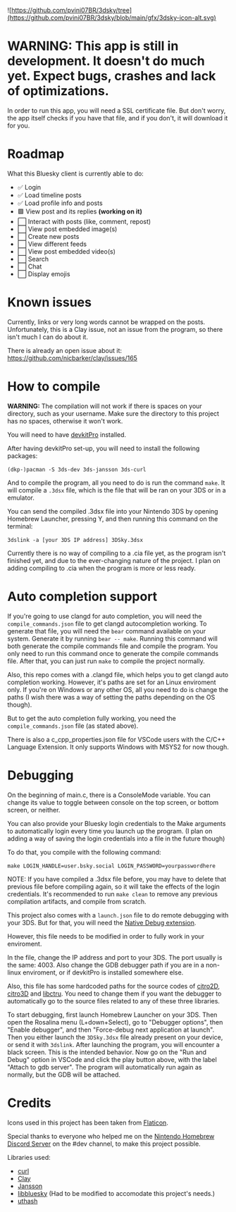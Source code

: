 ![https://github.com/pvini07BR/3dsky/tree](https://github.com/pvini07BR/3dsky/blob/main/gfx/3dsky-icon-alt.svg)

# WARNING: This app is still in development. It doesn't do much yet. Expect bugs, crashes and lack of optimizations.

In order to run this app, you will need a SSL certificate file. But don't worry, the app itself checks if you have that file, and if you don't, it will download it for you.

# Roadmap

What this Bluesky client is currently able to do:

- ✅ Login
- ✅ Load timeline posts
- ✅ Load profile info and posts
- 🟩 View post and its replies **(working on it)**
- ⬜ Interact with posts (like, comment, repost)
- ⬜ View post embedded image(s)
- ⬜ Create new posts
- ⬜ View different feeds
- ⬜ View post embedded video(s)
- ⬜ Search
- ⬜ Chat
- ⬜ Display emojis

# Known issues

Currently, links or very long words cannot be wrapped on the posts. Unfortunately, this is a Clay issue, not an issue from the program, so there isn't much I can do about it.

There is already an open issue about it: https://github.com/nicbarker/clay/issues/165

# How to compile

**WARNING:** The compilation will not work if there is spaces on your directory, such as your username. Make sure the directory to this project has no spaces, otherwise it won't work.

You will need to have [devkitPro](https://devkitpro.org/wiki/Getting_Started) installed.

After having devkitPro set-up, you will need to install the following packages:
```
(dkp-)pacman -S 3ds-dev 3ds-jansson 3ds-curl
```

And to compile the program, all you need to do is run the command ``make``. It will compile
a ``.3dsx`` file, which is the file that will be ran on your 3DS or in a emulator.

You can send the compiled .3dsx file into your Nintendo 3DS by opening Homebrew Launcher, pressing Y,
and then running this command on the terminal:
```
3dslink -a [your 3DS IP address] 3DSky.3dsx
```

Currently there is no way of compiling to a .cia file yet, as the program isn't finished yet, and due to
the ever-changing nature of the project. I plan on adding compiling to .cia when the program is more or less ready.

# Auto completion support

If you're going to use clangd for auto completion, you will need the ``compile_commands.json`` file
to get clangd autocompletion working. To generate that file, you will need the ``bear`` command available on
your system. Generate it by running ``bear -- make``. Running this command will both generate the compile commands
file and compile the program. You only need to run this command once to generate the compile commands file. After
that, you can just run ``make`` to compile the project normally.

Also, this repo comes with a .clangd file, which helps you to get clangd auto completion working.
However, it's paths are set for an Linux enviroment only. If you're on Windows or any other OS,
all you need to do is change the paths (I wish there was a way of setting the paths depending on the OS though).

But to get the auto completion fully working, you need the ``compile_commands.json`` file (as stated above).

There is also a c_cpp_properties.json file for VSCode users with the C/C++ Language Extension.
It only supports Windows with MSYS2 for now though.

# Debugging

On the beginning of main.c, there is a ConsoleMode variable. You can change its value to toggle between
console on the top screen, or bottom screen, or neither.

You can also provide your Bluesky login credentials to the Make arguments to automatically login every time
you launch up the program. (I plan on adding a way of saving the login credentials into a file in the future though)

To do that, you compile with the following command:
```
make LOGIN_HANDLE=user.bsky.social LOGIN_PASSWORD=yourpasswordhere
```

NOTE: If you have compiled a .3dsx file before, you may have to delete that previous file before compiling again,
so it will take the effects of the login credentials. It's recommended to run ``make clean`` to remove any previous
compilation artifacts, and compile from scratch.

This project also comes with a ``launch.json`` file to do remote debugging with your 3DS. But for that, you will need
the [Native Debug extension](https://marketplace.visualstudio.com/items?itemName=webfreak.debug).

However, this file needs to be modified in order to fully work in your enviroment.

In the file, change the IP address and port to your 3DS. The port usually is the same: 4003.
Also change the GDB debugger path if you are in a non-linux enviroment, or if devkitPro is installed
somewhere else.

Also, this file has some hardcoded paths for the source codes of [citro2D](https://github.com/devkitPro/citro2d), [citro3D](https://github.com/devkitPro/citro3d) and [libctru](https://github.com/devkitPro/libctru). You need to change them if you want the
debugger to automatically go to the source files related to any of these three libraries.

To start debugging, first launch Homebrew Launcher on your 3DS. Then open the Rosalina menu (L+down+Select),
go to "Debugger options", then "Enable debugger", and then "Force-debug next application at launch".
Then you either launch the ``3DSky.3dsx`` file already present on your device, or send it with ``3dslink``.
After launching the program, you will encounter a black screen. This is the intended behavior. Now
go on the "Run and Debug" option in VSCode and click the play button above, with the label "Attach to gdb server".
The program will automatically run again as normally, but the GDB will be attached.

# Credits

Icons used in this project has been taken from [Flaticon](https://www.flaticon.com).

Special thanks to everyone who helped me on the [Nintendo Homebrew Discord Server](https://github.com/nh-server)
on the #dev channel, to make this project possible.

Libraries used:
- [curl](https://github.com/curl/curl)
- [Clay](https://github.com/nicbarker/clay)
- [Jansson](https://github.com/akheron/jansson)
- [libbluesky](https://github.com/briandowns/libbluesky) (Had to be modified to accomodate this project's needs.)
- [uthash](https://github.com/troydhanson/uthash)
